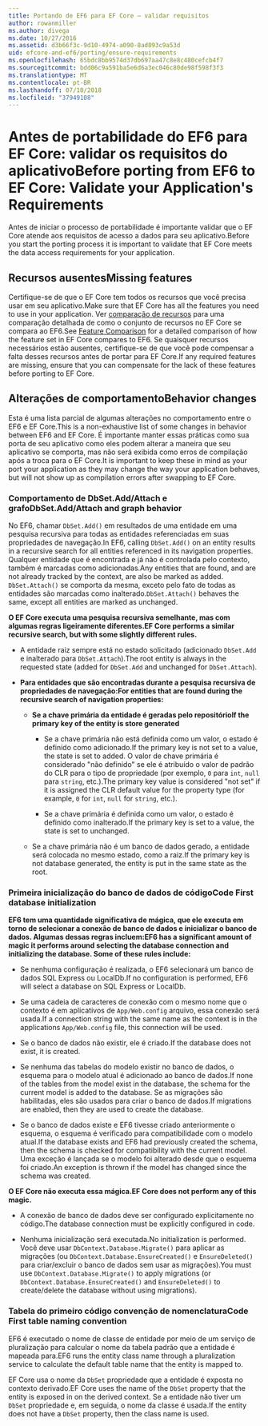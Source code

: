 ```yaml
---
title: Portando de EF6 para EF Core – validar requisitos
author: rowanmiller
ms.author: divega
ms.date: 10/27/2016
ms.assetid: d3b66f3c-9d10-4974-a090-8ad093c9a53d
uid: efcore-and-ef6/porting/ensure-requirements
ms.openlocfilehash: 65bdc8bb9574d37db697aa47c8e8c480cefcb4f7
ms.sourcegitcommit: bdd06c9a591ba5e6d6a3ec046c80de98f598f3f3
ms.translationtype: MT
ms.contentlocale: pt-BR
ms.lasthandoff: 07/10/2018
ms.locfileid: "37949108"
---
```

# <a name="before-porting-from-ef6-to-ef-core-validate-your-applications-requirements"></a><span data-ttu-id="e63d9-102">Antes de portabilidade do EF6 para EF Core: validar os requisitos do aplicativo</span><span class="sxs-lookup"><span data-stu-id="e63d9-102">Before porting from EF6 to EF Core: Validate your Application's Requirements</span></span>

<span data-ttu-id="e63d9-103">Antes de iniciar o processo de portabilidade é importante validar que o EF Core atende aos requisitos de acesso a dados para seu aplicativo.</span><span class="sxs-lookup"><span data-stu-id="e63d9-103">Before you start the porting process it is important to validate that EF Core meets the data access requirements for your application.</span></span>

## <a name="missing-features"></a><span data-ttu-id="e63d9-104">Recursos ausentes</span><span class="sxs-lookup"><span data-stu-id="e63d9-104">Missing features</span></span>

<span data-ttu-id="e63d9-105">Certifique-se de que o EF Core tem todos os recursos que você precisa usar em seu aplicativo.</span><span class="sxs-lookup"><span data-stu-id="e63d9-105">Make sure that EF Core has all the features you need to use in your application.</span></span> <span data-ttu-id="e63d9-106">Ver [comparação de recursos](../features.md) para uma comparação detalhada de como o conjunto de recursos no EF Core se compara ao EF6.</span><span class="sxs-lookup"><span data-stu-id="e63d9-106">See [Feature Comparison](../features.md) for a detailed comparison of how the feature set in EF Core compares to EF6.</span></span> <span data-ttu-id="e63d9-107">Se quaisquer recursos necessários estão ausentes, certifique-se de que você pode compensar a falta desses recursos antes de portar para EF Core.</span><span class="sxs-lookup"><span data-stu-id="e63d9-107">If any required features are missing, ensure that you can compensate for the lack of these features before porting to EF Core.</span></span>

## <a name="behavior-changes"></a><span data-ttu-id="e63d9-108">Alterações de comportamento</span><span class="sxs-lookup"><span data-stu-id="e63d9-108">Behavior changes</span></span>

<span data-ttu-id="e63d9-109">Esta é uma lista parcial de algumas alterações no comportamento entre o EF6 e EF Core.</span><span class="sxs-lookup"><span data-stu-id="e63d9-109">This is a non-exhaustive list of some changes in behavior between EF6 and EF Core.</span></span> <span data-ttu-id="e63d9-110">É importante manter essas práticas como sua porta de seu aplicativo como eles podem alterar a maneira que seu aplicativo se comporta, mas não será exibida como erros de compilação após a troca para o EF Core.</span><span class="sxs-lookup"><span data-stu-id="e63d9-110">It is important to keep these in mind as your port your application as they may change the way your application behaves, but will not show up as compilation errors after swapping to EF Core.</span></span>

### <a name="dbsetaddattach-and-graph-behavior"></a><span data-ttu-id="e63d9-111">Comportamento de DbSet.Add/Attach e grafo</span><span class="sxs-lookup"><span data-stu-id="e63d9-111">DbSet.Add/Attach and graph behavior</span></span>

<span data-ttu-id="e63d9-112">No EF6, chamar `DbSet.Add()` em resultados de uma entidade em uma pesquisa recursiva para todas as entidades referenciadas em suas propriedades de navegação.</span><span class="sxs-lookup"><span data-stu-id="e63d9-112">In EF6, calling `DbSet.Add()` on an entity results in a recursive search for all entities referenced in its navigation properties.</span></span> <span data-ttu-id="e63d9-113">Qualquer entidade que é encontrada e já não é controlada pelo contexto, também é marcadas como adicionadas.</span><span class="sxs-lookup"><span data-stu-id="e63d9-113">Any entities that are found, and are not already tracked by the context, are also be marked as added.</span></span> <span data-ttu-id="e63d9-114">`DbSet.Attach()` se comporta da mesma, exceto pelo fato de todas as entidades são marcadas como inalterado.</span><span class="sxs-lookup"><span data-stu-id="e63d9-114">`DbSet.Attach()` behaves the same, except all entities are marked as unchanged.</span></span>

<span data-ttu-id="e63d9-115">**O EF Core executa uma pesquisa recursiva semelhante, mas com algumas regras ligeiramente diferentes.**</span><span class="sxs-lookup"><span data-stu-id="e63d9-115">**EF Core performs a similar recursive search, but with some slightly different rules.**</span></span>

*  <span data-ttu-id="e63d9-116">A entidade raiz sempre está no estado solicitado (adicionado `DbSet.Add` e inalterado para `DbSet.Attach`).</span><span class="sxs-lookup"><span data-stu-id="e63d9-116">The root entity is always in the requested state (added for `DbSet.Add` and unchanged for `DbSet.Attach`).</span></span>

*  <span data-ttu-id="e63d9-117">**Para entidades que são encontradas durante a pesquisa recursiva de propriedades de navegação:**</span><span class="sxs-lookup"><span data-stu-id="e63d9-117">**For entities that are found during the recursive search of navigation properties:**</span></span>

    *  <span data-ttu-id="e63d9-118">**Se a chave primária da entidade é geradas pelo repositório**</span><span class="sxs-lookup"><span data-stu-id="e63d9-118">**If the primary key of the entity is store generated**</span></span>

        * <span data-ttu-id="e63d9-119">Se a chave primária não está definida como um valor, o estado é definido como adicionado.</span><span class="sxs-lookup"><span data-stu-id="e63d9-119">If the primary key is not set to a value, the state is set to added.</span></span> <span data-ttu-id="e63d9-120">O valor de chave primária é considerado "não definido" se ele é atribuído o valor de padrão do CLR para o tipo de propriedade (por exemplo, `0` para `int`, `null` para `string`, etc.).</span><span class="sxs-lookup"><span data-stu-id="e63d9-120">The primary key value is considered "not set" if it is assigned the CLR default value for the property type (for example, `0` for `int`, `null` for `string`, etc.).</span></span>

        * <span data-ttu-id="e63d9-121">Se a chave primária é definida como um valor, o estado é definido como inalterado.</span><span class="sxs-lookup"><span data-stu-id="e63d9-121">If the primary key is set to a value, the state is set to unchanged.</span></span>

    *  <span data-ttu-id="e63d9-122">Se a chave primária não é um banco de dados gerado, a entidade será colocada no mesmo estado, como a raiz.</span><span class="sxs-lookup"><span data-stu-id="e63d9-122">If the primary key is not database generated, the entity is put in the same state as the root.</span></span>

### <a name="code-first-database-initialization"></a><span data-ttu-id="e63d9-123">Primeira inicialização do banco de dados de código</span><span class="sxs-lookup"><span data-stu-id="e63d9-123">Code First database initialization</span></span>

<span data-ttu-id="e63d9-124">**EF6 tem uma quantidade significativa de mágica, que ele executa em torno de selecionar a conexão de banco de dados e inicializar o banco de dados. Algumas dessas regras incluem:**</span><span class="sxs-lookup"><span data-stu-id="e63d9-124">**EF6 has a significant amount of magic it performs around selecting the database connection and initializing the database. Some of these rules include:**</span></span>

* <span data-ttu-id="e63d9-125">Se nenhuma configuração é realizada, o EF6 selecionará um banco de dados SQL Express ou LocalDb.</span><span class="sxs-lookup"><span data-stu-id="e63d9-125">If no configuration is performed, EF6 will select a database on SQL Express or LocalDb.</span></span>

* <span data-ttu-id="e63d9-126">Se uma cadeia de caracteres de conexão com o mesmo nome que o contexto é em aplicativos de `App/Web.config` arquivo, essa conexão será usada.</span><span class="sxs-lookup"><span data-stu-id="e63d9-126">If a connection string with the same name as the context is in the applications `App/Web.config` file, this connection will be used.</span></span>

* <span data-ttu-id="e63d9-127">Se o banco de dados não existir, ele é criado.</span><span class="sxs-lookup"><span data-stu-id="e63d9-127">If the database does not exist, it is created.</span></span>

* <span data-ttu-id="e63d9-128">Se nenhuma das tabelas do modelo existir no banco de dados, o esquema para o modelo atual é adicionado ao banco de dados.</span><span class="sxs-lookup"><span data-stu-id="e63d9-128">If none of the tables from the model exist in the database, the schema for the current model is added to the database.</span></span> <span data-ttu-id="e63d9-129">Se as migrações são habilitadas, eles são usados para criar o banco de dados.</span><span class="sxs-lookup"><span data-stu-id="e63d9-129">If migrations are enabled, then they are used to create the database.</span></span>

* <span data-ttu-id="e63d9-130">Se o banco de dados existe e EF6 tivesse criado anteriormente o esquema, o esquema é verificado para compatibilidade com o modelo atual.</span><span class="sxs-lookup"><span data-stu-id="e63d9-130">If the database exists and EF6 had previously created the schema, then the schema is checked for compatibility with the current model.</span></span> <span data-ttu-id="e63d9-131">Uma exceção é lançada se o modelo foi alterado desde que o esquema foi criado.</span><span class="sxs-lookup"><span data-stu-id="e63d9-131">An exception is thrown if the model has changed since the schema was created.</span></span>

<span data-ttu-id="e63d9-132">**O EF Core não executa essa mágica.**</span><span class="sxs-lookup"><span data-stu-id="e63d9-132">**EF Core does not perform any of this magic.**</span></span>

* <span data-ttu-id="e63d9-133">A conexão de banco de dados deve ser configurado explicitamente no código.</span><span class="sxs-lookup"><span data-stu-id="e63d9-133">The database connection must be explicitly configured in code.</span></span>

* <span data-ttu-id="e63d9-134">Nenhuma inicialização será executada.</span><span class="sxs-lookup"><span data-stu-id="e63d9-134">No initialization is performed.</span></span> <span data-ttu-id="e63d9-135">Você deve usar `DbContext.Database.Migrate()` para aplicar as migrações (ou `DbContext.Database.EnsureCreated()` e `EnsureDeleted()` para criar/excluir o banco de dados sem usar as migrações).</span><span class="sxs-lookup"><span data-stu-id="e63d9-135">You must use `DbContext.Database.Migrate()` to apply migrations (or `DbContext.Database.EnsureCreated()` and `EnsureDeleted()` to create/delete the database without using migrations).</span></span>

### <a name="code-first-table-naming-convention"></a><span data-ttu-id="e63d9-136">Tabela do primeiro código convenção de nomenclatura</span><span class="sxs-lookup"><span data-stu-id="e63d9-136">Code First table naming convention</span></span>

<span data-ttu-id="e63d9-137">EF6 é executado o nome de classe de entidade por meio de um serviço de pluralização para calcular o nome da tabela padrão que a entidade é mapeada para.</span><span class="sxs-lookup"><span data-stu-id="e63d9-137">EF6 runs the entity class name through a pluralization service to calculate the default table name that the entity is mapped to.</span></span>

<span data-ttu-id="e63d9-138">EF Core usa o nome da `DbSet` propriedade que a entidade é exposta no contexto derivado.</span><span class="sxs-lookup"><span data-stu-id="e63d9-138">EF Core uses the name of the `DbSet` property that the entity is exposed in on the derived context.</span></span> <span data-ttu-id="e63d9-139">Se a entidade não tiver um `DbSet` propriedade e, em seguida, o nome da classe é usada.</span><span class="sxs-lookup"><span data-stu-id="e63d9-139">If the entity does not have a `DbSet` property, then the class name is used.</span></span>

